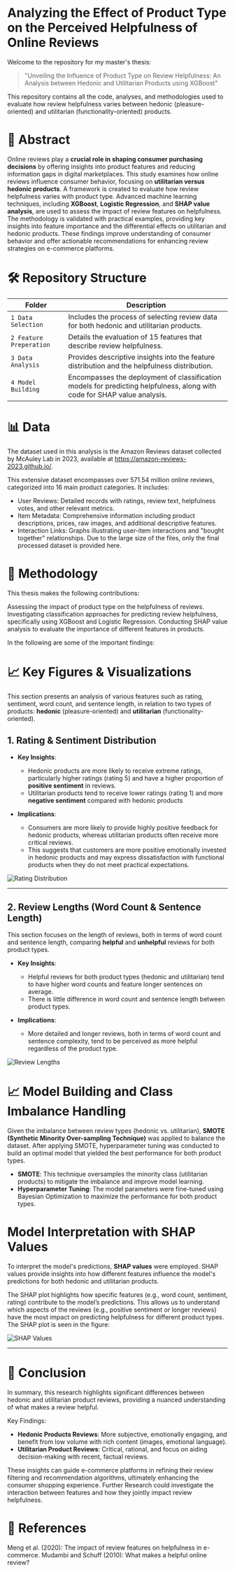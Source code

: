 # Analyzing the Effect of Product Type on the Perceived Helpfulness of Online Reviews

Welcome to the repository for my master's thesis:
>"Unveiling the Influence of Product Type on Review Helpfulness: An Analysis between Hedonic and Utilitarian Products using XGBoost"

This repository contains all the code, analyses, and methodologies used to evaluate how review helpfulness varies between hedonic (pleasure-oriented) and utilitarian (functionality-oriented) products.

# 📝 Abstract

Online reviews play a **crucial role in shaping consumer purchasing decisions** by offering insights into product features and reducing information gaps in digital marketplaces. This study examines how online reviews influence consumer behavior, focusing on **utilitarian versus hedonic products**. A framework is created to evaluate how review helpfulness varies with product type. Advanced machine learning techniques, including **XGBoost**, **Logistic Regression**, and **SHAP value analysis**, are used to assess the impact of review features on helpfulness. The methodology is validated with practical examples, providing key insights into feature importance and the differential effects on utilitarian and hedonic products. These findings improve understanding of consumer behavior and offer actionable recommendations for enhancing review strategies on e-commerce platforms.
 
# 🛠 Repository Structure

| Folder | Description |
| --- | ---------| 
| `1 Data Selection` | Includes the process of selecting review data for both hedonic and utilitarian products. |
| `2 Feature Preperation` | Details the evaluation of 15 features that describe review helpfulness. |
| `3 Data Analysis` |  Provides descriptive insights into the feature distribution and the helpfulness distribution. |
| `4 Model Building` | Encompasses the deployment of classification models for predicting helpfulness, along with code for SHAP value analysis. |


# 📊 Data

The dataset used in this analysis is the Amazon Reviews dataset collected by McAuley Lab in 2023, available at https://amazon-reviews-2023.github.io/.

This extensive dataset encompasses over 571.54 million online reviews, categorized into 16 main product categories. It includes:
- User Reviews: Detailed records with ratings, review text, helpfulness votes, and other relevant metrics.
- Item Metadata: Comprehensive information including product descriptions, prices, raw images, and additional descriptive features.
- Interaction Links: Graphs illustrating user-item interactions and "bought together" relationships.
Due to the large size of the files, only the final processed dataset is provided here.


# 🔬 Methodology

This thesis makes the following contributions:

Assessing the impact of product type on the helpfulness of reviews.
Investigating classification approaches for predicting review helpfulness, specifically using XGBoost and Logistic Regression.
Conducting SHAP value analysis to evaluate the importance of different features in products.

In the following are some of the important findings:


# 📈 Key Figures & Visualizations

This section presents an analysis of various features such as rating, sentiment, word count, and sentence length, in relation to two types of products: **hedonic** (pleasure-oriented) and **utilitarian** (functionality-oriented). 

## 1. Rating & Sentiment Distribution

- **Key Insights**:
  - Hedonic products are more likely to receive extreme ratings, particularly higher ratings (rating 5) and have a higher proportion of **positive sentiment** in reviews.
  - Utilitarian products tend to receive lower ratings (rating 1) and more **negative sentiment** compared with hedonic products

- **Implications**:
  - Consumers are more likely to provide highly positive feedback for hedonic products, whereas utilitarian products often receive more critical reviews.
  - This suggests that customers are more positive emotionally invested in hedonic products and may express dissatisfaction with functional products when they do not meet practical expectations.

![Rating Distribution](./3%20Data%20Analysis/Helpful_Rating.png)

---

## 2. Review Lengths (Word Count & Sentence Length)

This section focuses on the length of reviews, both in terms of word count and sentence length, comparing **helpful** and **unhelpful** reviews for both product types.

- **Key Insights**:
  - Helpful reviews for both product types (hedonic and utilitarian) tend to have higher word counts and feature longer sentences on average.
  - There is little difference in word count and sentence length between product types.

- **Implications**:
  - More detailed and longer reviews, both in terms of word count and sentence complexity, tend to be perceived as more helpful regardless of the product type.

![Review Lengths](./3%20Data%20Analysis/ViolinPlot.png)


# 📈 Model Building and Class Imbalance Handling

Given the imbalance between review types (hedonic vs. utilitarian), **SMOTE (Synthetic Minority Over-sampling Technique)** was applied to balance the dataset. After applying SMOTE, hyperparameter tuning was conducted to build an optimal model that yielded the best performance for both product types.

- **SMOTE**: This technique oversamples the minority class (utilitarian products) to mitigate the imbalance and improve model learning.
- **Hyperparameter Tuning**: The model parameters were fine-tuned using Bayesian Optimization to maximize the performance for both product types.

# Model Interpretation with SHAP Values

To interpret the model's predictions, **SHAP values** were employed. SHAP values provide insights into how different features influence the model's predictions for both hedonic and utilitarian products. 

The SHAP plot highlights how specific features (e.g., word count, sentiment, rating) contribute to the model’s predictions. This allows us to understand which aspects of the reviews (e.g., positive sentiment or longer reviews) have the most impact on predicting helpfulness for different product types. The SHAP plot is seen in the figure: 

![SHAP Values](./4%20Model%20Building/ShapValues.jpg)


---



# 🎯 Conclusion

In summary, this research highlights significant differences between hedonic and utilitarian product reviews, providing a nuanced understanding of what makes a review helpful.

Key Findings:
- **Hedonic Products Reviews**: More subjective, emotionally engaging, and benefit from low volume with rich content (images, emotional language).
- **Utilitarian Product Reviews**: Critical, rational, and focus on aiding decision-making with recent, factual reviews.

These insights can guide e-commerce platforms in refining their review filtering and recommendation algorithms, ultimately enhancing the consumer shopping experience. Further Research could investigate the interaction between features and how they jointly impact review helpfulness.


# 🔗 References

Meng et al. (2020): The impact of review features on helpfulness in e-commerce.
Mudambi and Schuff (2010): What makes a helpful online review?
